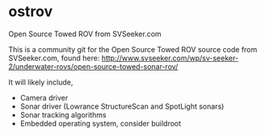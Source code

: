 # ostrov
Open Source Towed ROV from SVSeeker.com


This is a community git for the Open Source Towed ROV source code from SVSeeker.com, found here:
http://www.svseeker.com/wp/sv-seeker-2/underwater-rovs/open-source-towed-sonar-rov/

It will likely include, 

* Camera driver
* Sonar driver  (Lowrance StructureScan and SpotLight sonars)
* Sonar tracking algorithms
* Embedded operating system, consider buildroot


